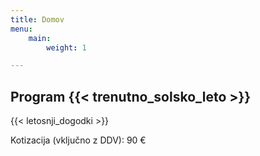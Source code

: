 ```yaml
---
title: Domov
menu:
    main:
        weight: 1

--- 
```


## Program {{< trenutno_solsko_leto >}}  
  
{{< letosnji_dogodki >}}

Kotizacija (vključno z DDV): 90 €